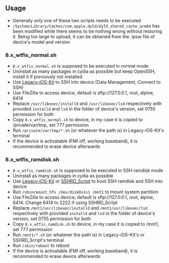 ## Usage
- Generally only one of these two scripts needs to be executed
- `/System/Library/Caches/com.apple.dyld/dyld_shared_cache_arm64` has been modified while there seems to be nothing wrong without restoring it. Being too large to upload, it can be obtained from the .ipsw file of device's model and version
### 8.x_wtfis_normal.sh
- `8.x_wtfis_normal.sh` is supposed to be executed in normal mode
- Uninstall as many packages in cydia as possible but keep OpenSSH, install it if previously not installed
- Use [Legacy-iOS-Kit](https://github.com/LukeZGD/Legacy-iOS-Kit) to SSH into device (Data Management, Connect to SSH)
- Use FileZilla to access device, default is sftp://127.0.0.1, root, alpine, 6414
- Replace `/usr/libexec/installd` and `/usr/libexec/lsd` respectively with provided `installd` and `lsd` in the folder of device's version, set 0755 permission for both
- Copy `8.x_wtfis_normal.sh` to device, in my case it is copied to /private/var/tmp, set 777 permission
- Run `/private/var/tmp/*.sh` (or whatever the path is) in Legacy-iOS-Kit's terminal
- If the device is activatable (FMI off, working baseband), it is recommended to erase device afterwards
### 8.x_wtfis_ramdisk.sh
- `8.x_wtfis_ramdisk.sh` is supposed to be executed in SSH ramdisk mode
- Uninstall as many packages in cydia as possible
- Use [Legacy-iOS-Kit](https://github.com/LukeZGD/Legacy-iOS-Kit) or [SSHRD_Script](https://github.com/verygenericname/SSHRD_Script) to boot SSH ramdisk and SSH into device
- Run `/sbin/mount_hfs /dev/disk0s1s1 /mnt1` to mount system partition
- Use FileZilla to access device, default is sftp://127.0.0.1, root, alpine, 6414. Change 6414 to 2222 if using SSHRD_Script
- Replace `/mnt1/usr/libexec/installd` and `/mnt1/usr/libexec/lsd` respectively with provided `installd` and `lsd` in the folder of device's version, set 0755 permission for both
- Copy `8.x_wtfis_ramdisk.sh` to device, in my case it is copied to /mnt1, set 777 permission
- Run `/mnt1/*.sh` (or whatever the path is) in Legacy-iOS-Kit's or SSHRD_Script's terminal
- Run `/sbin/reboot` to reboot
- If the device is activatable (FMI off, working baseband), it is recommended to erase device afterwards

